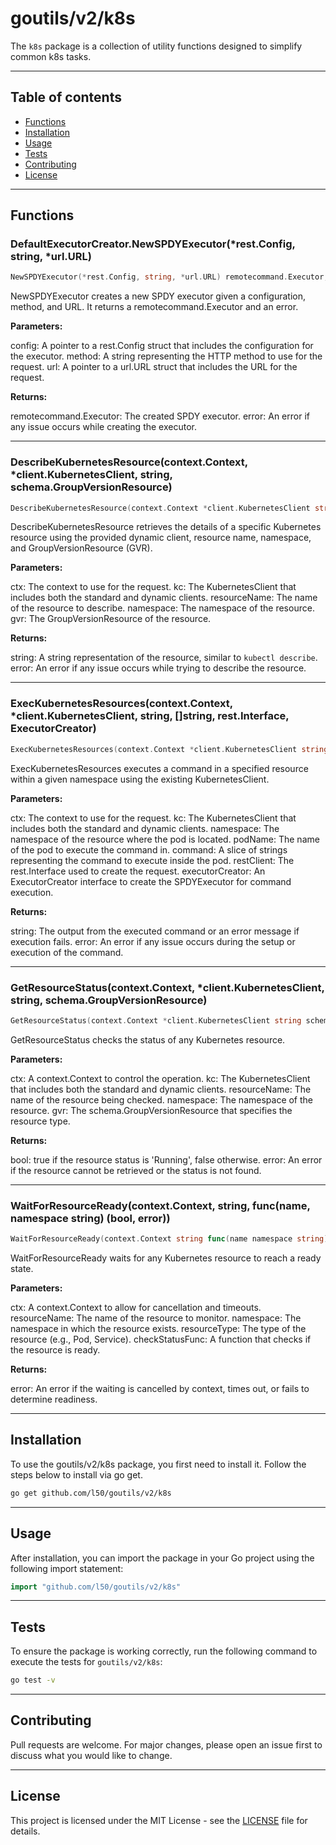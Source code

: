 # goutils/v2/k8s

The `k8s` package is a collection of utility functions
designed to simplify common k8s tasks.

---

## Table of contents

- [Functions](#functions)
- [Installation](#installation)
- [Usage](#usage)
- [Tests](#tests)
- [Contributing](#contributing)
- [License](#license)

---

## Functions

### DefaultExecutorCreator.NewSPDYExecutor(*rest.Config, string, *url.URL)

```go
NewSPDYExecutor(*rest.Config, string, *url.URL) remotecommand.Executor, error
```

NewSPDYExecutor creates a new SPDY executor given a configuration, method,
and URL. It returns a remotecommand.Executor and an error.

**Parameters:**

config: A pointer to a rest.Config struct that includes the configuration
for the executor.
method: A string representing the HTTP method to use for the request.
url: A pointer to a url.URL struct that includes the URL for the request.

**Returns:**

remotecommand.Executor: The created SPDY executor.
error: An error if any issue occurs while creating the executor.

---

### DescribeKubernetesResource(context.Context, *client.KubernetesClient, string, schema.GroupVersionResource)

```go
DescribeKubernetesResource(context.Context *client.KubernetesClient string schema.GroupVersionResource) string error
```

DescribeKubernetesResource retrieves the details of a specific Kubernetes
resource using the provided dynamic client, resource name, namespace, and
GroupVersionResource (GVR).

**Parameters:**

ctx: The context to use for the request.
kc: The KubernetesClient that includes both the standard and dynamic clients.
resourceName: The name of the resource to describe.
namespace: The namespace of the resource.
gvr: The GroupVersionResource of the resource.

**Returns:**

string: A string representation of the resource, similar to `kubectl describe`.
error: An error if any issue occurs while trying to describe the resource.

---

### ExecKubernetesResources(context.Context, *client.KubernetesClient, string, []string, rest.Interface, ExecutorCreator)

```go
ExecKubernetesResources(context.Context *client.KubernetesClient string []string rest.Interface ExecutorCreator) string error
```

ExecKubernetesResources executes a command in a specified resource within a
given namespace using the existing KubernetesClient.

**Parameters:**

ctx: The context to use for the request.
kc: The KubernetesClient that includes both the standard and dynamic clients.
namespace: The namespace of the resource where the pod is located.
podName: The name of the pod to execute the command in.
command: A slice of strings representing the command to execute inside the pod.
restClient: The rest.Interface used to create the request.
executorCreator: An ExecutorCreator interface to create the SPDYExecutor for command execution.

**Returns:**

string: The output from the executed command or an error message if execution fails.
error: An error if any issue occurs during the setup or execution of the command.

---

### GetResourceStatus(context.Context, *client.KubernetesClient, string, schema.GroupVersionResource)

```go
GetResourceStatus(context.Context *client.KubernetesClient string schema.GroupVersionResource) bool error
```

GetResourceStatus checks the status of any Kubernetes resource.

**Parameters:**

ctx: A context.Context to control the operation.
kc: The KubernetesClient that includes both the standard and dynamic clients.
resourceName: The name of the resource being checked.
namespace: The namespace of the resource.
gvr: The schema.GroupVersionResource that specifies the resource type.

**Returns:**

bool: true if the resource status is 'Running', false otherwise.
error: An error if the resource cannot be retrieved or the status is not found.

---

### WaitForResourceReady(context.Context, string, func(name, namespace string) (bool, error))

```go
WaitForResourceReady(context.Context string func(name namespace string) (bool error)) error
```

WaitForResourceReady waits for any Kubernetes resource to reach a ready state.

**Parameters:**

ctx: A context.Context to allow for cancellation and timeouts.
resourceName: The name of the resource to monitor.
namespace: The namespace in which the resource exists.
resourceType: The type of the resource (e.g., Pod, Service).
checkStatusFunc: A function that checks if the resource is ready.

**Returns:**

error: An error if the waiting is cancelled by context, times out, or
fails to determine readiness.

---

## Installation

To use the goutils/v2/k8s package, you first need to install it.
Follow the steps below to install via go get.

```bash
go get github.com/l50/goutils/v2/k8s
```

---

## Usage

After installation, you can import the package in your Go project
using the following import statement:

```go
import "github.com/l50/goutils/v2/k8s"
```

---

## Tests

To ensure the package is working correctly, run the following
command to execute the tests for `goutils/v2/k8s`:

```bash
go test -v
```

---

## Contributing

Pull requests are welcome. For major changes,
please open an issue first to discuss what
you would like to change.

---

## License

This project is licensed under the MIT
License - see the [LICENSE](../LICENSE)
file for details.
